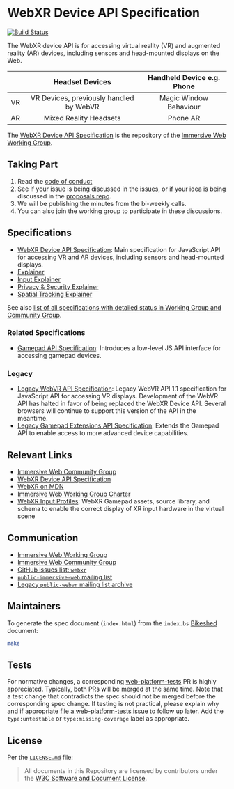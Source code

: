 # WebXR Device API Specification

[![Build Status](https://travis-ci.org/immersive-web/webxr.svg?branch=master)](https://travis-ci.org/immersive-web/webxr)

The WebXR device API is for accessing virtual reality (VR) and augmented reality (AR) devices, including sensors and head-mounted displays on the Web. 

|    |             Headset Devices             | Handheld Device e.g. Phone |
|----|:---------------------------------------:|:--------------------------:|
| VR | VR Devices, previously handled by WebVR | Magic Window Behaviour     |
| AR | Mixed Reality Headsets                  | Phone AR                   |

The [WebXR Device API Specification][1] is the repository of the [Immersive Web Working Group][17].

## Taking Part

1. Read the [code of conduct][18]
2. See if your issue is being discussed in the [issues][8], or if your idea is being discussed in the [proposals repo][19].
3. We will be publishing the minutes from the bi-weekly calls.
4. You can also join the working group to participate in these discussions.

## Specifications

* [WebXR Device API Specification][1]: Main specification for JavaScript API for accessing VR and AR devices, including sensors and head-mounted displays.
* [Explainer][21]
* [Input Explainer][22]
* [Privacy & Security Explainer][23]
* [Spatial Tracking Explainer][24]

See also [list of all specifications with detailed status in Working Group and Community Group](https://www.w3.org/immersive-web/list_spec.html). 

### Related Specifications

* [Gamepad API Specification][5]: Introduces a low-level JS API interface for accessing gamepad devices.

### Legacy
* [Legacy WebVR API Specification][2]: Legacy WebVR API 1.1 specification for JavaScript API for accessing VR displays. Development of the WebVR API has halted in favor of being replaced the WebXR Device API. Several browsers will continue to support this version of the API in the meantime.
* [Legacy Gamepad Extensions API Specification][6]: Extends the Gamepad API to enable access to more advanced device capabilities.

## Relevant Links

* [Immersive Web Community Group][3]
* [WebXR Device API Specification][1]
* [WebXR on MDN][16]
* [Immersive Web Working Group Charter][4]
* [WebXR Input Profiles][29]: WebXR Gamepad assets, source library, and schema to enable the correct display of XR input hardware in the virtual scene

## Communication

* [Immersive Web Working Group][17]
* [Immersive Web Community Group][3]
* [GitHub issues list: `webxr`][8]
* [`public-immersive-web` mailing list][20]
* [Legacy `public-webvr` mailing list archive][7]

## Maintainers

To generate the spec document (`index.html`) from the `index.bs` [Bikeshed][10] document:

```sh
make
```


## Tests

For normative changes, a corresponding
[web-platform-tests][11] PR is highly appreciated. Typically,
both PRs will be merged at the same time. Note that a test change that contradicts the spec should
not be merged before the corresponding spec change. If testing is not practical, please explain why
and if appropriate [file a web-platform-tests issue][12]
to follow up later. Add the `type:untestable` or `type:missing-coverage` label as appropriate.


## License

Per the [`LICENSE.md`](LICENSE.md) file:

> All documents in this Repository are licensed by contributors under the  [W3C Software and Document License](https://www.w3.org/Consortium/Legal/copyright-software).

<!-- Links -->
[1]: https://immersive-web.github.io/webxr/
[2]: https://immersive-web.github.io/webvr/
[3]: https://www.w3.org/community/webvr/
[4]: https://www.w3.org/2020/05/immersive-web-wg-charter.html
[5]: https://w3c.github.io/gamepad/
[6]: https://w3c.github.io/gamepad/extensions.html
[7]: https://lists.w3.org/Archives/Public/public-webvr/
[8]: https://github.com/immersive-web/webxr/issues
[10]: https://github.com/tabatkins/bikeshed
[11]: https://github.com/web-platform-tests/wpt
[12]: https://github.com/web-platform-tests/wpt/issues/new
[13]: http://www.w3.org/Consortium/Legal/2015/copyright-software-and-document
[14]: https://www.w3.org/community/about/agreements/cla/
[15]: https://www.w3.org/Consortium/Legal/2008/03-bsd-license.html
[16]: https://developer.mozilla.org/en-US/docs/Web/API/WebXR_Device_API
[17]: https://w3.org/immersive-web
[18]: https://immersive-web.github.io/homepage/code-of-conduct.html
[19]: https://github.com/immersive-web/proposals
[20]: https://lists.w3.org/Archives/Public/public-immersive-web-wg/
[21]:https://immersive-web.github.io/webxr/explainer.html
[22]:https://immersive-web.github.io/webxr/input-explainer.html
[23]:https://immersive-web.github.io/webxr/privacy-security-explainer.html
[24]:https://immersive-web.github.io/webxr/spatial-tracking-explainer.html
[25]:https://github.com/immersive-web/webxr-gamepads-module
[26]:https://github.com/immersive-web/webxr-ar-module
[27]:https://github.com/immersive-web/dom-overlays
[28]:https://github.com/immersive-web/hit-test
[29]:https://github.com/immersive-web/webxr-input-profiles
[30]:https://github.com/immersive-web/layers
[31]:https://github.com/immersive-web/webxr-hands-input
[32]:https://github.com/immersive-web/anchors
[33]:https://github.com/immersive-web/computer-vision
[34]:https://github.com/immersive-web/geo-alignment
[35]:https://github.com/immersive-web/lighting-estimation
[36]:https://github.com/immersive-web/navigation
[37]:https://github.com/immersive-web/performance-improvements
[38]:https://github.com/immersive-web/real-world-geometry
[39]:https://github.com/immersive-web/spatial-favicons
[40]:https://github.com/immersive-web/depth-sensing
[41]:https://github.com/immersive-web/WebXR-WebGPU-Binding
